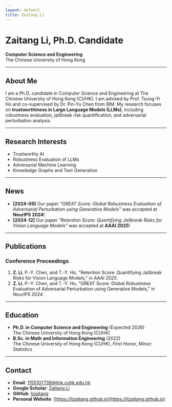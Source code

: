 ```yaml
---
layout: default
title: Zaitang Li
---
```


# Zaitang Li, Ph.D. Candidate  
**Computer Science and Engineering**  
The Chinese University of Hong Kong  

---

## About Me
I am a Ph.D. candidate in Computer Science and Engineering at The Chinese University of Hong Kong (CUHK). I am advised by Prof. Tsung-Yi Ho and co-supervised by Dr. Pin-Yu Chen from IBM. My research focuses on **trustworthiness in Large Language Models (LLMs)**, including robustness evaluation, jailbreak risk quantification, and adversarial perturbation analysis.  

---

## Research Interests
- Trustworthy AI  
- Robustness Evaluation of LLMs  
- Adversarial Machine Learning  
- Knowledge Graphs and Text Generation  

---

## News
- **[2024-09]** Our paper *"GREAT Score: Global Robustness Evaluation of Adversarial Perturbation using Generative Models"* was accepted at **NeurIPS 2024**!  
- **[2024-12]** Our paper *"Retention Score: Quantifying Jailbreak Risks for Vision Language Models"* was accepted at **AAAI 2025**!  

---

## Publications
### Conference Proceedings
1. **Z. Li**, P.-Y. Chen, and T.-Y. Ho, "Retention Score: Quantifying Jailbreak Risks for Vision Language Models," in *AAAI 2025*.  
2. **Z. Li**, P.-Y. Chen, and T.-Y. Ho, "GREAT Score: Global Robustness Evaluation of Adversarial Perturbation using Generative Models," in *NeurIPS 2024*.  

---

## Education
- **Ph.D. in Computer Science and Engineering** (Expected 2026)  
  The Chinese University of Hong Kong (CUHK)  
- **B.Sc. in Math and Information Engineering** (2022)  
  The Chinese University of Hong Kong (CUHK), *First Honor*, Minor: Statistics  

---

## Contact
- **Email**: [1155107739@link.cuhk.edu.hk](mailto:1155107739@link.cuhk.edu.hk)  
- **Google Scholar**: [Zaitang Li](https://scholar.google.com/citations?user=nPGJNbgAAAAJ&hl=en)  
- **GitHub**: [lizaitang](https://github.com/lizaitang)  
- **Personal Website**: [https://lizaitang.github.io](https://lizaitang.github.io)  
